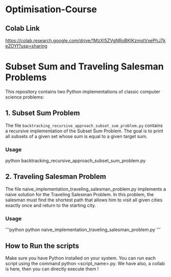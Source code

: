 # Optimisation-Course
## Colab Link 
https://colab.research.google.com/drive/1MzXI5ZVgNRoBKlKzmstVxePhJ7keZOYf?usp=sharing

# Subset Sum and Traveling Salesman Problems

This repository contains two Python implementations of classic computer science problems:

## 1. Subset Sum Problem

The file `backtracking_recursive_approach_subset_sum_problem.py` contains a recursive implementation of the Subset Sum Problem. The goal is to print all subsets of a given set whose sum is equal to a given target sum.

### Usage
python backtracking_recursive_approach_subset_sum_problem.py


## 2. Traveling Salesman Problem

The file naive_implementation_traveling_salesman_problem.py implements a naive solution for the Traveling Salesman Problem. In this problem, the salesman must find the shortest path that allows him to visit all given cities exactly once and return to the starting city.

### Usage
'''python
python naive_implementation_traveling_salesman_problem.py
'''
## How to Run the scripts

Make sure you have Python installed on your system. You can run each script using the command python <script_name>.py.
We have also, a collab is here, then you can directly execute them ! 
